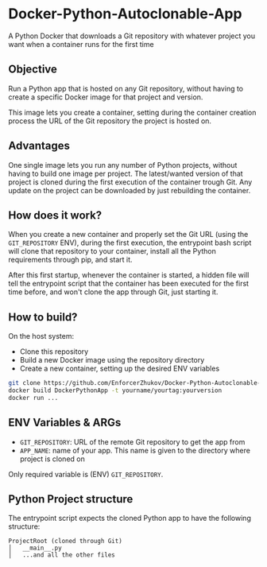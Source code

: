 # Docker-Python-Autoclonable-App

A Python Docker that downloads a Git repository with whatever project you want when a container runs for the first time

## Objective

Run a Python app that is hosted on any Git repository, without having to create a specific Docker image for that project and version.

This image lets you create a container, setting during the container creation process the URL of the Git repository the project is hosted on.

## Advantages

One single image lets you run any number of Python projects, without having to build one image per project. The latest/wanted version of that project is cloned during the first execution of the container trough Git. Any update on the project can be downloaded by just rebuilding the container.

## How does it work?

When you create a new container and properly set the Git URL (using the `GIT_REPOSITORY` ENV), during the first execution, the entrypoint bash script will clone that repository to your container, install all the Python requirements through pip, and start it.

After this first startup, whenever the container is started, a hidden file will tell the entrypoint script that the container has been executed for the first time before, and won't clone the app through Git, just starting it.

## How to build?

On the host system:

* Clone this repository
* Build a new Docker image using the repository directory
* Create a new container, setting up the desired ENV variables

```bash
git clone https://github.com/EnforcerZhukov/Docker-Python-Autoclonable-App.git DockerPythonApp
docker build DockerPythonApp -t yourname/yourtag:yourversion
docker run ...
```

## ENV Variables & ARGs

* `GIT_REPOSITORY`: URL of the remote Git repository to get the app from
* `APP_NAME`: name of your app. This name is given to the directory where project is cloned on

Only required variable is (ENV) `GIT_REPOSITORY`.

## Python Project structure

The entrypoint script expects the cloned Python app to have the following structure:

```
ProjectRoot (cloned through Git)
│   __main__.py
│   ...and all the other files
```
